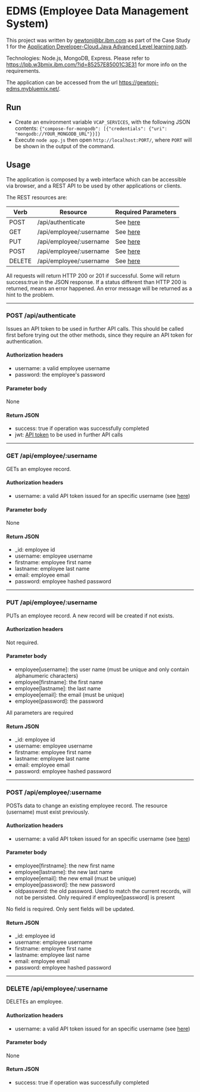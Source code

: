 # EDMS (Employee Data Management System)

This project was written by gewtonj@br.ibm.com as part of the Case Study 1 for the
[Application Developer-Cloud.Java Advanced Level learning path](https://lpb.w3bmix.ibm.com/?id=85257E85001C3E31).

Technologies: Node.js, MongoDB, Express. Please refer to https://lpb.w3bmix.ibm.com/?id=85257E85001C3E31
for more info on the requirements.

The application can be accessed from the url https://gewtonj-edms.mybluemix.net/.

## Run

- Create an environment variable `VCAP_SERVICES`, with the following JSON
contents: `{"compose-for-mongodb": [{"credentials": {"uri": "mongodb://YOUR_MONGODB_URL"}}]}`
- Execute `node app.js` then open `http://localhost:PORT/`, where 
`PORT` will be shown in the output of the command.

## Usage

The application is composed by a web interface which can be accessible via 
browser, and a REST API to be used by other applications or clients.

The REST resources are:

| Verb          | Resource                  | Required Parameters                        |
| ------------- | ------------------------- | ------------------------------------------ |
| POST          | /api/authenticate         | See [here](#post-api-authenticate)         |
| GET           | /api/employee/:username   | See [here](#get-api-employee-username)     |
| PUT           | /api/employee/:username   | See [here](#put-api-employee-username)     |
| POST          | /api/employee/:username   | See [here](#post-api-employee-username)    |
| DELETE        | /api/employee/:username   | See [here](#delete-api-employee-username)  |

All requests will return HTTP 200 or 201 if successful. Some will return success:true in
the JSON response. If a status different than HTTP 200 is returned, means an error
happened. An error message will be returned as a hint to the problem.

***

### POST /api/authenticate

Issues an API token to be used in further API calls. This should be called first 
before trying out the other methods, since they require an API token for authentication.

#### Authorization headers

- username: a valid employee username
- password: the employee's password

#### Parameter body

None

#### Return JSON

- success: true if operation was successfully completed
- jwt: [API token](https://jwt.io/) to be used in further API calls

***

### GET /api/employee/:username

GETs an employee record.

#### Authorization headers

- username: a valid API token issued for an specific username (see [here](#post-api-authenticate))

#### Parameter body

None

#### Return JSON

- _id: employee id
- username: employee username
- firstname: employee first name
- lastname: employee last name
- email: employee email
- password: employee hashed password

***

### PUT /api/employee/:username

PUTs an employee record. A new record will be created if not exists.

#### Authorization headers

Not required.

#### Parameter body

- employee[username]: the user name (must be unique and only contain alphanumeric characters)
- employee[firstname]: the first name
- employee[lastname]: the last name
- employee[email]: the email (must be unique)
- employee[password]: the password

All parameters are required

#### Return JSON

- _id: employee id
- username: employee username
- firstname: employee first name
- lastname: employee last name
- email: employee email
- password: employee hashed password

***

### POST /api/employee/:username

POSTs data to change an existing employee record. The resource (username) must exist previously.

#### Authorization headers

- username: a valid API token issued for an specific username (see [here](#post-api-authenticate))

#### Parameter body

- employee[firstname]: the new first name
- employee[lastname]: the new last name
- employee[email]: the new email (must be unique)
- employee[password]: the new password
- oldpassword: the old password. Used to match the current records, will not be 
persisted. Only required if employee[password] is present

No field is required. Only sent fields will be updated.

#### Return JSON

- _id: employee id
- username: employee username
- firstname: employee first name
- lastname: employee last name
- email: employee email
- password: employee hashed password

***

### DELETE /api/employee/:username

DELETEs an employee.

#### Authorization headers

- username: a valid API token issued for an specific username (see [here](#post-api-authenticate))

#### Parameter body

None

#### Return JSON

- success: true if operation was successfully completed